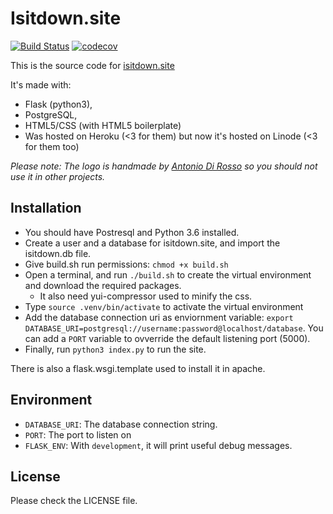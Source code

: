 # Isitdown.site
[![Build Status](https://travis-ci.org/FedericoPonzi/Isitdown.site.svg?branch=master)](https://travis-ci.org/FedericoPonzi/Isitdown.site)
[![codecov](https://codecov.io/gh/FedericoPonzi/Isitdown.site/branch/master/graph/badge.svg)](https://codecov.io/gh/FedericoPonzi/Isitdown.site)

This is the source code for [isitdown.site](http://isitdown.site)

It's made with: 
 * Flask (python3), 
 * PostgreSQL, 
 * HTML5/CSS (with HTML5 boilerplate)
 * Was hosted on Heroku (<3 for them) but now it's hosted on Linode (<3 for 
    them too)

*Please note: The logo is handmade by
[Antonio Di Rosso](https://www.behance.net/nano88) so you should *not* use it in other projects.*

## Installation
 * You should have Postresql and Python 3.6 installed.
 * Create a user and a database for isitdown.site, and import the isitdown.db file.
 * Give build.sh run permissions: `chmod +x build.sh`
 * Open a terminal, and run `./build.sh` to create the virtual environment and download the required packages.
    * It also need yui-compressor used to minify the css.
 * Type `source .venv/bin/activate` to activate the virtual environment
 * Add the database connection uri as enviornment variable: `export DATABASE_URI=postgresql://username:password@localhost/database`. You can add a `PORT` variable to ovverride the default listening port (5000).
 * Finally, run `python3 index.py` to run the site.

There is also a flask.wsgi.template used to install it in apache.

## Environment
 * `DATABASE_URI`: The database connection string.
 * `PORT`: The port to listen on
 * `FLASK_ENV`: With `development`, it will print useful debug messages.

## License
Please check the LICENSE file.
